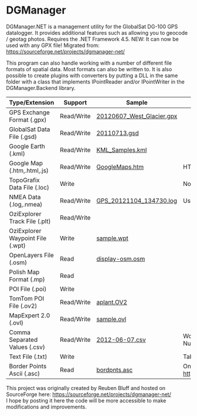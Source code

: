 # DGManager
DGManager.NET is a management utility for the GlobalSat DG-100 GPS datalogger. It provides additional 
features such as allowing you to geocode / geotag photos. Requires the .NET Framework 4.5. NEW: It can 
now be used with any GPX file!  Migrated from: https://sourceforge.net/projects/dgmanager-net/

This program can also handle working with a number of different file formats of spatial data.  Most formats can also be written to.  It is also possible to create plugins with converters by putting a DLL in the same folder with a class that implements IPointReader and/or IPointWriter in the DGManager.Backend library.

| Type/Extension | Support | Sample | Notes |
| --- | --- | --- | --- |
| GPS Exchange Format (.gpx) | Read/Write | [20120607_West_Glacier.gpx](Samples/20120607_West_Glacier.gpx) |  |
| GlobalSat Data File (.gsd) | Read/Write | [20110713.gsd](Samples/20110713.gsd) |  |
| Google Earth (.kml) | Read/Write | [KML_Samples.kml](Samples/KML_Samples.kml) |  |
| Google Map (.htm,.html,.js) | Read/Write | [GoogleMaps.htm](Samples/GoogleMaps.htm) | HTML files generated by DGManager can be read back in. |
| TopoGrafix Data File (.loc) | Write |  | Not commonly used any longer.  Replaced by GPX. |
| NMEA Data (.log,.nmea) | Read/Write | [GPS_20121104_134730.log](Samples/GPS_20121104_134730.log) | Used by GPS loggers. |
| OziExplorer Track File (.plt) | Read/Write |  |  |
| OziExplorer Waypoint File (.wpt) | Write | [sample.wpt](Samples/sample.wpt) |  |
| OpenLayers File (.osm) | Read | [display-osm.osm](Samples/display-osm.osm) |  |
| Polish Map Format (.mp) | Read |  |  |
| POI File (.poi) | Write |  |  |
| TomTom POI File (.ov2) | Read/Write | [aplant.OV2](Samples/aplant.OV2) |  |
| MapExpert 2.0 (.ovl) | Read/Write | [sample.ovl](Samples/sample.ovl) |  |
| Comma Separated Values (.csv) | Read/Write | [2012-06-07.csv](Samples/2012-06-07.csv) | Works with these columns: Record Number,Date,Time,Latitude,Longitude,Speed(km/h),Altitude(meters) |
| Text File (.txt) | Write |  | Tab delimited data similar to the CSV format |
| Border Points Ascii (.asc) | Read | [bordpnts.asc](Samples/bordpnts.asc) | One-off format for reading in state borders from <http://www.econ.umn.edu/~holmes/data/BorderData.html> |

This project was originally created by Reuben Bluff and hosted on SourceForge here: https://sourceforge.net/projects/dgmanager-net/  
I hope by posting it here the code will be more accessible to make modifications and improvements.
